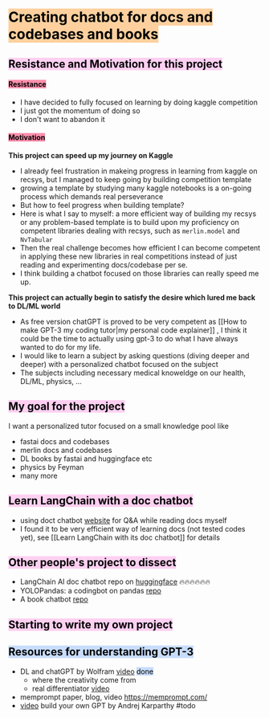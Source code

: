 
# <mark style="background: #FFB86CA6;">Creating chatbot for docs and codebases and books</mark> 

## <mark style="background: #FFB8EBA6;">Resistance and Motivation for this project</mark> 

#### <mark style="background: #FF5582A6;">Resistance</mark> 
- I have decided to fully focused on learning by doing kaggle competition
- I just got the momentum of doing so
- I don't want to abandon it

#### <mark style="background: #FF5582A6;">Motivation</mark> 

**This project can speed up my journey on Kaggle**
- I already feel frustration in makeing progress in learning from kaggle on recsys, but I managed to keep going by building competition template
- growing a template by studying many kaggle notebooks is a on-going process which demands real perseverance
- But how to feel progress when building template?
- Here is what I say to myself: a more efficient way of building my recsys or any problem-based template is to build upon my proficiency on competent libraries dealing with recsys, such as `merlin.model` and `NvTabular`
- Then the real challenge becomes how efficient I can become competent in applying these new libraries in real competitions instead of just reading and experimenting docs/codebase per se.
- I think building a chatbot focused on those libraries can really speed me up.

**This project can actually begin to satisfy the desire which lured me back to DL/ML world**
- As free version chatGPT is proved to be very competent as [[How to make GPT-3 my coding tutor|my personal code explainer]] , I think it could be the time to actually using gpt-3 to do what I have always wanted to do for my life.
- I would like to learn a subject by asking questions (diving deeper and deeper) with a personalized chatbot focused on the subject
- The subjects including necessary medical knoweldge on our health, DL/ML, physics, ...


## <mark style="background: #FFB8EBA6;">My goal for the project</mark> 

I want a personalized tutor focused on a small knowledge pool like 
- fastai docs and codebases
- merlin docs and codebases
- DL books by fastai and huggingface etc
- physics by Feyman 
- many more


## <mark style="background: #FFB8EBA6;">Learn LangChain with a doc chatbot</mark> 

- using doct chatbot [website](https://chat.langchain.dev/) for Q&A  while reading docs myself
- I found it to be very efficient way of learning docs (not tested codes yet), see [[Learn LangChain with its doc chatbot]] for details


## <mark style="background: #FFB8EBA6;">Other people's project to dissect</mark> 

- LangChain AI doc chatbot repo on  [huggingface](https://huggingface.co/spaces/hwchase17/chat-langchain) 🔥🔥🔥🔥🔥🔥
- YOLOPandas: a codingbot on pandas [repo](https://github.com/ccurme/yolopandas) 
- A book chatbot  [repo](https://github.com/slavingia/askmybook) 


## <mark style="background: #FFB8EBA6;">Starting to write my own project</mark> 





## <mark style="background: #ADCCFFA6;">Resources for understanding GPT-3</mark> 

- DL and chatGPT by Wolfram [video](https://youtu.be/zLnhg9kir3Q?t=1682) <mark style="background: #ADCCFFA6;">done</mark> 
	- where the creativity come from
	- real differentiator [video](https://youtu.be/zLnhg9kir3Q?t=2463)
- memprompt paper, blog, video https://memprompt.com/
- [video](https://youtu.be/kCc8FmEb1nY) build your own GPT by Andrej Karparthy #todo 

